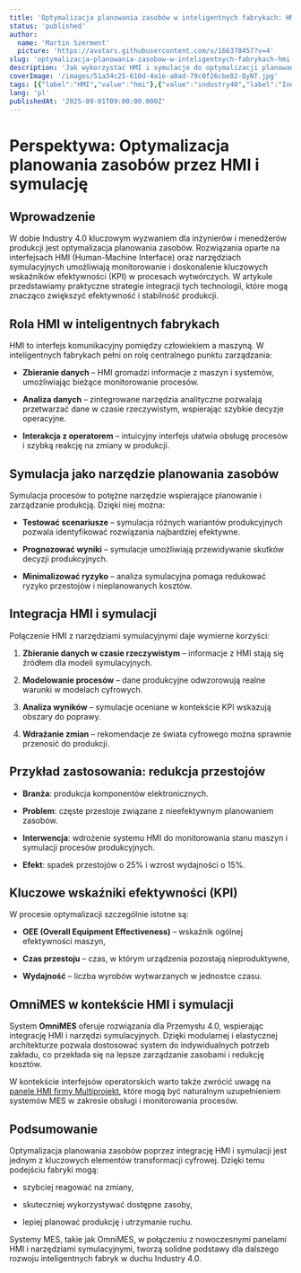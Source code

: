 ```yaml
---
title: 'Optymalizacja planowania zasobów w inteligentnych fabrykach: HMI i symulacja'
status: 'published'
author:
  name: 'Martin Szerment'
  picture: 'https://avatars.githubusercontent.com/u/166378457?v=4'
slug: 'optymalizacja-planowania-zasobow-w-inteligentnych-fabrykach-hmi-i-symulacja'
description: 'Jak wykorzystać HMI i symulacje do optymalizacji planowania zasobów w inteligentnych fabrykach i poprawy KPI produkcji.'
coverImage: '/images/51a34c25-610d-4a1e-a0ad-79c0f26cbe82-QyNT.jpg'
tags: [{"label":"HMI","value":"hmi"},{"value":"industry40","label":"Industry 4.0"},{"value":"Industry 5.0","label":"Industry 5.0"}]
lang: 'pl'
publishedAt: '2025-09-01T09:00:00.000Z'
---
```


# Perspektywa: Optymalizacja planowania zasobów przez HMI i symulację

## Wprowadzenie

W dobie Industry 4.0 kluczowym wyzwaniem dla inżynierów i menedżerów produkcji jest optymalizacja planowania zasobów. Rozwiązania oparte na interfejsach HMI (Human-Machine Interface) oraz narzędziach symulacyjnych umożliwiają monitorowanie i doskonalenie kluczowych wskaźników efektywności (KPI) w procesach wytwórczych. W artykule przedstawiamy praktyczne strategie integracji tych technologii, które mogą znacząco zwiększyć efektywność i stabilność produkcji.

## Rola HMI w inteligentnych fabrykach

HMI to interfejs komunikacyjny pomiędzy człowiekiem a maszyną. W inteligentnych fabrykach pełni on rolę centralnego punktu zarządzania:

- **Zbieranie danych** – HMI gromadzi informacje z maszyn i systemów, umożliwiając bieżące monitorowanie procesów.

- **Analiza danych** – zintegrowane narzędzia analityczne pozwalają przetwarzać dane w czasie rzeczywistym, wspierając szybkie decyzje operacyjne.

- **Interakcja z operatorem** – intuicyjny interfejs ułatwia obsługę procesów i szybką reakcję na zmiany w produkcji.

## Symulacja jako narzędzie planowania zasobów

Symulacja procesów to potężne narzędzie wspierające planowanie i zarządzanie produkcją. Dzięki niej można:

- **Testować scenariusze** – symulacja różnych wariantów produkcyjnych pozwala identyfikować rozwiązania najbardziej efektywne.

- **Prognozować wyniki** – symulacje umożliwiają przewidywanie skutków decyzji produkcyjnych.

- **Minimalizować ryzyko** – analiza symulacyjna pomaga redukować ryzyko przestojów i nieplanowanych kosztów.

## Integracja HMI i symulacji

Połączenie HMI z narzędziami symulacyjnymi daje wymierne korzyści:

1. **Zbieranie danych w czasie rzeczywistym** – informacje z HMI stają się źródłem dla modeli symulacyjnych.

2. **Modelowanie procesów** – dane produkcyjne odwzorowują realne warunki w modelach cyfrowych.

3. **Analiza wyników** – symulacje oceniane w kontekście KPI wskazują obszary do poprawy.

4. **Wdrażanie zmian** – rekomendacje ze świata cyfrowego można sprawnie przenosić do produkcji.

## Przykład zastosowania: redukcja przestojów

- **Branża**: produkcja komponentów elektronicznych.

- **Problem**: częste przestoje związane z nieefektywnym planowaniem zasobów.

- **Interwencja**: wdrożenie systemu HMI do monitorowania stanu maszyn i symulacji procesów produkcyjnych.

- **Efekt**: spadek przestojów o 25% i wzrost wydajności o 15%.

## Kluczowe wskaźniki efektywności (KPI)

W procesie optymalizacji szczególnie istotne są:

- **OEE (Overall Equipment Effectiveness)** – wskaźnik ogólnej efektywności maszyn,

- **Czas przestoju** – czas, w którym urządzenia pozostają nieproduktywne,

- **Wydajność** – liczba wyrobów wytwarzanych w jednostce czasu.

## OmniMES w kontekście HMI i symulacji

System **OmniMES** oferuje rozwiązania dla Przemysłu 4.0, wspierając integrację HMI i narzędzi symulacyjnych. Dzięki modularnej i elastycznej architekturze pozwala dostosować system do indywidualnych potrzeb zakładu, co przekłada się na lepsze zarządzanie zasobami i redukcję kosztów.

W kontekście interfejsów operatorskich warto także zwrócić uwagę na [panele HMI firmy Multiprojekt](https://www.multiprojekt.pl/sterowanie/panele-operatorskie-hmi/?utm_source=chatgpt.com), które mogą być naturalnym uzupełnieniem systemów MES w zakresie obsługi i monitorowania procesów.

## Podsumowanie

Optymalizacja planowania zasobów poprzez integrację HMI i symulacji jest jednym z kluczowych elementów transformacji cyfrowej. Dzięki temu podejściu fabryki mogą:

- szybciej reagować na zmiany,

- skuteczniej wykorzystywać dostępne zasoby,

- lepiej planować produkcję i utrzymanie ruchu.

Systemy MES, takie jak OmniMES, w połączeniu z nowoczesnymi panelami HMI i narzędziami symulacyjnymi, tworzą solidne podstawy dla dalszego rozwoju inteligentnych fabryk w duchu Industry 4.0.